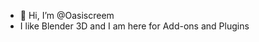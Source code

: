 - 👋 Hi, I’m @Oasiscreem
- I like Blender 3D and I am here for Add-ons and Plugins
  

<!---
Oasiscreem/Oasiscreem is a ✨ special ✨ repository because its `README.md` (this file) appears on your GitHub profile.
You can click the Preview link to take a look at your changes.
--->
